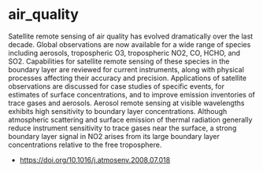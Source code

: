 # air_quality

Satellite remote sensing of air quality has evolved dramatically over the last decade. Global observations are now available for a wide range of species including aerosols, tropospheric O3, tropospheric NO2, CO, HCHO, and SO2. Capabilities for satellite remote sensing of these species in the boundary layer are reviewed for current instruments, along with physical processes affecting their accuracy and precision. Applications of satellite observations are discussed for case studies of specific events, for estimates of surface concentrations, and to improve emission inventories of trace gases and aerosols. Aerosol remote sensing at visible wavelengths exhibits high sensitivity to boundary layer concentrations. Although atmospheric scattering and surface emission of thermal radiation generally reduce instrument sensitivity to trace gases near the surface, a strong boundary layer signal in NO2 arises from its large boundary layer concentrations relative to the free troposphere.

+ https://doi.org/10.1016/j.atmosenv.2008.07.018
